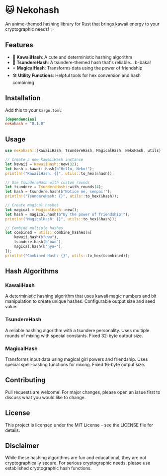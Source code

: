 # 🐱 Nekohash

An anime-themed hashing library for Rust that brings kawaii energy to your cryptographic needs! ✨

## Features

- 🌸 **KawaiiHash**: A cute and deterministic hashing algorithm
- 💢 **TsundereHash**: A tsundere-themed hash that's reliable... b-baka!
- ⭐ **MagicalHash**: Transforms data using the power of friendship
- 🛠️ **Utility Functions**: Helpful tools for hex conversion and hash combining

## Installation

Add this to your `Cargo.toml`:

```toml
[dependencies]
nekohash = "0.1.0"
```

## Usage

```rust
use nekohash::{KawaiiHash, TsundereHash, MagicalHash, NekoHash, utils};

// Create a new KawaiiHash instance
let kawaii = KawaiiHash::new(32);
let hash = kawaii.hash(b"Hello, Neko!");
println!("KawaiiHash: {}", utils::to_hex(&hash));

// Use TsundereHash with custom rounds
let tsundere = TsundereHash::with_rounds(4);
let hash = tsundere.hash(b"Notice me, senpai!");
println!("TsundereHash: {}", utils::to_hex(&hash));

// Create magical hashes
let magical = MagicalHash::new();
let hash = magical.hash(b"By the power of friendship!");
println!("MagicalHash: {}", utils::to_hex(&hash));

// Combine multiple hashes
let combined = utils::combine_hashes(&[
    kawaii.hash(b"uwu"),
    tsundere.hash(b"owo"),
    magical.hash(b"nya~"),
]);
println!("Combined Hash: {}", utils::to_hex(&combined));
```

## Hash Algorithms

### KawaiiHash
A deterministic hashing algorithm that uses kawaii magic numbers and bit manipulation to create unique hashes. Configurable output size and seed value.

### TsundereHash
A reliable hashing algorithm with a tsundere personality. Uses multiple rounds of mixing with special constants. Fixed 32-byte output size.

### MagicalHash
Transforms input data using magical girl powers and friendship. Uses special spell-casting functions for mixing. Fixed 16-byte output size.

## Contributing

Pull requests are welcome! For major changes, please open an issue first to discuss what you would like to change.

## License

This project is licensed under the MIT License - see the LICENSE file for details.

## Disclaimer

While these hashing algorithms are fun and educational, they are not cryptographically secure. For serious cryptographic needs, please use established cryptographic hash functions.
